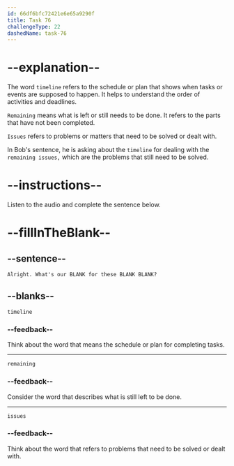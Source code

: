 ```yaml
---
id: 66df6bfc72421e6e65a9290f
title: Task 76
challengeType: 22
dashedName: task-76
---
```

<!--
AUDIO REFERENCE:
Bob: Alright. What's our timeline for these remaining issues?
-->

# --explanation--

The word `timeline` refers to the schedule or plan that shows when tasks or events are supposed to happen. It helps to understand the order of activities and deadlines.

`Remaining` means what is left or still needs to be done. It refers to the parts that have not been completed.

`Issues` refers to problems or matters that need to be solved or dealt with.

In Bob's sentence, he is asking about the `timeline` for dealing with the `remaining issues,` which are the problems that still need to be solved.

# --instructions--

Listen to the audio and complete the sentence below.

# --fillInTheBlank--

## --sentence--

`Alright. What's our BLANK for these BLANK BLANK?`

## --blanks--

`timeline`

### --feedback--

Think about the word that means the schedule or plan for completing tasks.

---

`remaining`

### --feedback--

Consider the word that describes what is still left to be done.

---

`issues`

### --feedback--

Think about the word that refers to problems that need to be solved or dealt with.

